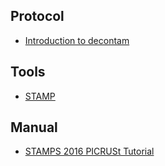## Protocol

* [Introduction to decontam](https://benjjneb.github.io/decontam/vignettes/decontam_intro.html)

## Tools

* [STAMP](http://kiwi.cs.dal.ca/Software/STAMP)

## Manual

* [STAMPS 2016 PICRUSt Tutorial](https://github.com/LangilleLab/microbiome_helper/wiki/STAMPS-2016-PICRUSt-Tutorial)


